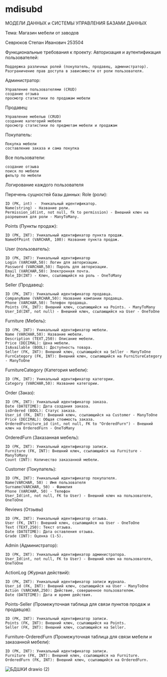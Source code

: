# mdisubd
МОДЕЛИ ДАННЫХ и СИСТЕМЫ УПРАВЛЕНИЯ БАЗАМИ ДАННЫХ

Тема: Магазин мебели от заводов

Севрюков Степан Иванович 253504 

Функциональные требования к проекту:
  Авторизация и аутентификация пользователей:

    Поддержка различных ролей (покупатель, продавец, администратор).
    Разграничение прав доступа в зависимости от роли пользователя.
    
  Администратор:

    Управление пользователями (CRUD)
    создание отзыва
    просмотр статистики по продажам мебели
    
  Продавец:
  
    Управление мебелью (CRUD)
    создание категорий мебели
    просмотр статистики по предметам мебели и продажам
    
 Покупатель:

    Покупка мебели
    составление заказа и сама покупка
    
  Все пользователи:
  
    создание отзыва
    поиск по мебели
    фильтр по мебели
    

    

Логирование каждого пользователя


Перечень сущностей базы данных:
Role (роли):

    ID (PK, int) -  Уникальный идентификатор.
    Name(string) - Название роли. 
    Permission_id(int, not null, fk to permission) - Внешний ключ на разрешения для роли - ManyToMany.
Points (Пункты продаж):

    ID (PK, INT): Уникальный идентификатор пункта продаж.
    NameOfPoint (VARCHAR, 100): Название пункта продаж.

User (пользователь):
    
    ID (PK, INT): Уникальный идентификатор
    Login (VARCHAR,50): Логин для авторизации.
    Password (VARCHAR,50): Пароль для авторизации.
    Email (VARCHAR,50): Электронная почта.
    Role_ID(INT) - Ключ, ссылающийся на роль - OneToMany
    
Seller (Продавец):

    ID (PK, INT): Уникальный идентификатор продавца.
    CompanyName (VARCHAR,50): Название компании продавца.
    Phone (VARCHAR,50): Телефон продавца.
    Points (FK, INT): Внешний ключ, ссылающийся на Points. - ManyToMany
    User_Id(INT, not null) - Внешний ключ, ссылающийся на User - OneToOne
Furniture (Мебель):

    ID (PK, INT): Уникальный идентификатор мебели.
    Name (VARCHAR,50): Название мебели.
    Description (TEXT,250): Описание мебели.
    Price (DECIMAL): Цена мебели.
    IsAvailable (BOOL): Доступность товара.
    Seller (FK, INT): Внешний ключ, ссылающийся на Seller - ManyToOne
    FurnCategory (FK, INT): Внешний ключ, ссылающийся на FurnitureCategory - ManyToOne
FurnitureCategory (Категория мебели):

    ID (PK, INT): Уникальный идентификатор категории.
    Category (VARCHAR,50): Название категории.
Order (Заказ):

    ID (PK, INT): Уникальный идентификатор заказа.
    Date (DATETIME): Дата создания заказа.
    isOrdered (BOOL): Статус заказа.
    User_id (FK, INT): Внешний ключ, ссылающийся на Customer - ManyToOne
    Price (DECIMAL): Общая стоимость заказа.
    OrderedFurniture_id (int, not null, FK to "OrderedFurn") - Внешний ключ на OrderedFurn - OneToMany
OrderedFurn (Заказанная мебель):

    ID (PK, INT): Уникальный идентификатор записи.
    Furniture (FK, INT): Внешний ключ, ссылающийся на Furniture - ManyToMany
    Count (INT): Количество заказанной мебели.
Customer (Покупатель):
    
    ID (PK, INT): Уникальный идентификатор покупателя.
    Name(VARCHAR, 50) : Имя пользователя
    Surname(VARCHAR, 50) - Фамилия
    Phone (VARCHAR, 50) - Телефон
    User_Id(int, not null, FK to User) - Внешний ключ на пользователя, OneToOne
Reviews (Отзывы)
    
    ID (PK, INT): Уникальный идентификатор отзыва.
    User (FK, INT): Внешний ключ, ссылающийся на User - OneToOne
    Text (TEXT,250): Текст отзыва.
    Date (DATETIME): Дата оставления отзыва.
    Grade (INT): Оценка (1-5).
Admin (Администратор):

    ID (PK, INT): Уникальный идентификатор администратора.
    User_Id(int, not null, FK to User) - Внешний ключ на пользователя, OneToOne
ActionLog (Журнал действий):

    ID (PK, INT): Уникальный идентификатор записи журнала.
    User_id (FK, INT): Внешний ключ, ссылающийся на User - ManyToOne
    Action (VARCHAR,250): Действие, совершенное пользователем.
    Date (DATETIME): Дата и время действия.
Points-Seller (Промежуточная таблица для связи пунктов продаж и продавцов):

    ID (PK, INT): Уникальный идентификатор записи.
    Points (FK, INT): Внешний ключ, ссылающийся на Points.
    Seller (FK, INT): Внешний ключ, ссылающийся на Seller.
Furniture-OrderedFurn (Промежуточная таблица для связи мебели и заказанной мебели):
    
    ID (PK, INT): Уникальный идентификатор записи.
    Furniture (FK, INT): Внешний ключ, ссылающийся на Furniture.
    OrderedFurn (FK, INT): Внешний ключ, ссылающийся на OrderedFurn.



![БДШКИ drawio (2)](https://github.com/user-attachments/assets/df109473-7dc1-440b-b7a2-6a1b3710d2ac)



